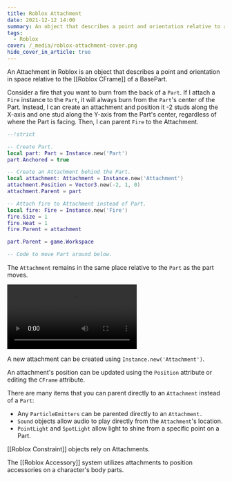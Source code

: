 ```yaml
---
title: Roblox Attachment
date: 2021-12-12 14:00
summary: An object that describes a point and orientation relative to a BasePart
tags:
  - Roblox
cover: /_media/roblox-attachment-cover.png
hide_cover_in_article: true
---
```


An Attachment in Roblox is an object that describes a point and orientation in space relative to the [[Roblox CFrame]] of a BasePart.

Consider a fire that you want to burn from the back of a `Part`. If I attach a `Fire` instance to the `Part`, it will always burn from the `Part`'s center of the Part. Instead, I can create an attachment and position it -2 studs along the X-axis and one stud along the Y-axis from the Part's center, regardless of where the Part is facing. Then, I can parent `Fire` to the Attachment.

```lua
--!strict

-- Create Part.
local part: Part = Instance.new('Part')
part.Anchored = true

-- Create an Attachment behind the Part.
local attachment: Attachment = Instance.new('Attachment')
attachment.Position = Vector3.new(-2, 1, 0)
attachment.Parent = part

-- Attach fire to Attachment instead of Part.
local fire: Fire = Instance.new('Fire')
fire.Size = 1
fire.Heat = 1
fire.Parent = attachment

part.Parent = game.Workspace

-- Code to move Part around below.
```

The `Attachment` remains in the same place relative to the `Part` as the part moves.

<video controls loop autoplay><source src="/_media/roblox-attachment-low.mp4" type="video/mp4"></video>

A new attachment can be created using `Instance.new('Attachment')`.

An attachment's position can be updated using the `Position` attribute or editing the `CFrame` attribute.

There are many items that you can parent directly to an `Attachment` instead of a `Part`:

* Any `ParticleEmitters` can be parented directly to an `Attachment.`
* `Sound` objects allow audio to play directly from the `Attachment`'s location.
* `PointLight` and `SpotLight` allow light to shine from a specific point on a Part.

[[Roblox Constraint]] objects rely on Attachments.

The [[Roblox Accessory]] system utilizes attachments to position accessories on a character's body parts.
